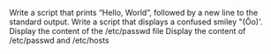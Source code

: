 Write a script that prints “Hello, World”, followed by a new line to the standard output.
Write a script that displays a confused smiley "(Ôo)'.
Display the content of the /etc/passwd file
Display the content of /etc/passwd and /etc/hosts
